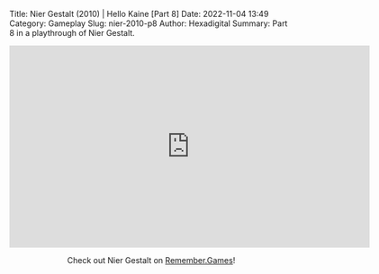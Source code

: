 Title: Nier Gestalt (2010) | Hello Kaine [Part 8]
Date: 2022-11-04 13:49
Category: Gameplay
Slug: nier-2010-p8
Author: Hexadigital
Summary: Part 8 in a playthrough of Nier Gestalt.

<center><iframe src="https://www.youtube.com/embed/A6QXSndBEvQ?feature=oembed" allow="accelerometer; autoplay; encrypted-media; gyroscope; picture-in-picture" width="640" height="360" frameborder="0"></iframe>

Check out Nier Gestalt on [Remember.Games](https://remember.games/game/2307/nier/)!</center>

